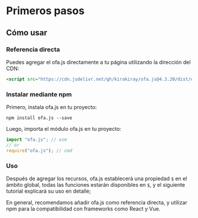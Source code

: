 # Primeros pasos
## Cómo usar
### Referencia directa

Puedes agregar el ofa.js directamente a tu página utilizando la dirección del CDN:

```html
<script src="https://cdn.jsdelivr.net/gh/kirakiray/ofa.js@4.3.20/dist/ofa.js"></script>
```

### Instalar mediante npm

Primero, instala ofa.js en tu proyecto:

```shell
npm install ofa.js --save
```

Luego, importa el módulo ofa.js en tu proyecto:

```javascript
import "ofa.js"; // esm
// or
require("ofa.js"); // cmd
```

### Uso

Después de agregar los recursos, ofa.js establecerá una propiedad `$` en el ámbito global, todas las funciones estarán disponibles en `$`, y el siguiente tutorial explicará su uso en detalle;

En general, recomendamos añadir ofa.js como referencia directa, y utilizar npm para la compatibilidad con frameworks como React y Vue.


